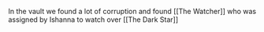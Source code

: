 In the vault we found a lot of corruption and found [[The Watcher]] who was assigned by Ishanna to watch over [[The Dark Star]]